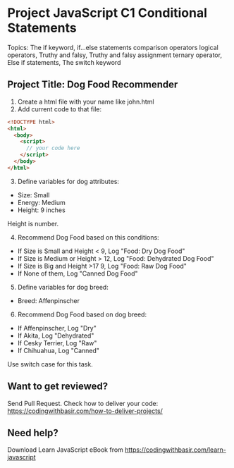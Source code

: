 # Project JavaScript C1 Conditional Statements

Topics:
The if keyword,
if...else statements comparison operators logical operators,
Truthy and falsy,
Truthy and falsy assignment ternary operator,
Else if statements,
The switch keyword

## Project Title: Dog Food Recommender

1. Create a html file with your name like john.html
2. Add current code to that file:

```html
<!DOCTYPE html>
<html>
  <body>
    <script>
      // your code here
    </script>
  </body>
</html>
```

3. Define variables for dog attributes:

- Size: Small
- Energy: Medium
- Height: 9 inches

Height is number.

4. Recommend Dog Food based on this conditions:

- If Size is Small and Height < 9, Log "Food: Dry Dog Food"
- If Size is Medium or Height > 12, Log "Food: Dehydrated Dog Food"
- If Size is Big and Height >17 9, Log "Food: Raw Dog Food"
- If None of them, Log "Canned Dog Food"

5. Define variables for dog breed:

- Breed: Affenpinscher

6. Recommend Dog Food based on dog breed:

- If Affenpinscher, Log "Dry"
- If Akita, Log "Dehydrated"
- If Cesky Terrier, Log "Raw"
- If Chihuahua, Log "Canned"

Use switch case for this task.

## Want to get reviewed?

Send Pull Request. Check how to deliver your code: https://codingwithbasir.com/how-to-deliver-projects/

## Need help?

Download Learn JavaScript eBook from https://codingwithbasir.com/learn-javascript
